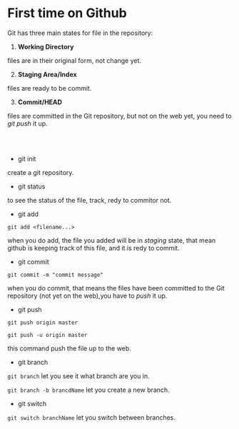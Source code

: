 #	First time on Github

Git has three main states for file in the repository:

1.	**Working Directory**

files are in their original form, not change yet.

2.	**Staging Area/Index**

files are ready to be commit.

3.	**Commit/HEAD**

files are committed in the Git repository, but not on the web yet, you need to *git push* it up.

<br>
<br>

-	git init

create a git repository.

-	git status

to see the status of the file, track, redy to commitor not.

-	git add

`git add <filename...>`

when you do add, the file you added will be in *staging* state, that mean github is keeping track of this file, and it is redy to commit.

-	git commit

`git commit -m "commit message"`

when you do commit, that means the files have been committed to the Git repository (not yet on the web),you have to *push* it up.

-	git push

`git push origin master`

`git push -u origin master`

this command push the file up to the web.

-	git branch

`git branch` let you see it what branch are you in.

`git branch -b brancdName` let you create a new branch.

-	git switch 

`git switch branchName` let you switch between branches.




